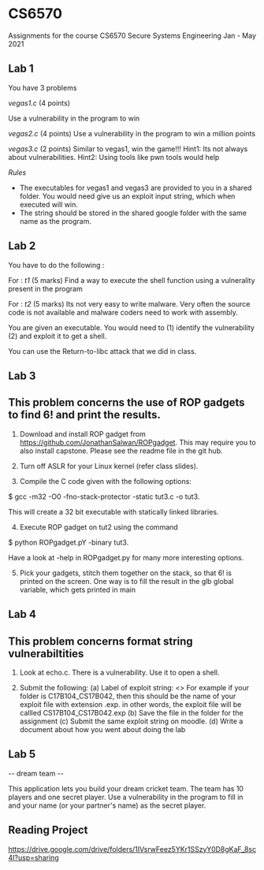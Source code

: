 # CS6570
Assignments for the course CS6570 Secure Systems Engineering Jan - May 2021 

## Lab 1

You have 3 problems

*vegas1.c* (4 points)

Use a vulnerability in the program to win

*vegas2.c* (4 points)
Use a vulnerability in the program to win a million points

*vegas3.c* (2 points)
Similar to vegas1, win the game!!!
Hint1: Its not always about vulnerabilities.
Hint2: Using tools like pwn tools would help

*Rules*

* The executables for vegas1 and vegas3 are provided to you
in a shared folder. You would need give us an exploit input string, which
when executed will win.
* The string should be stored in the shared google folder with the same
name as the program.

## Lab 2
You have to do the following :

For : _t1_           (5 marks)
Find a way to execute the shell function using a vulnerality present in the program

For : _t2_           (5 marks)
Its not very easy to write malware. Very often the source code is not available
and malware coders need to work with assembly.

You are given an executable. You would need to (1) identify the vulnerability
(2) and exploit it to get a shell.

You can use the Return-to-libc attack that we did in class.

## Lab 3
This problem concerns the use of ROP gadgets to find 6! and print the results.
------------------------------------------------------------------------------------
1. Download and install ROP gadget from https://github.com/JonathanSalwan/ROPgadget. 
This may require you to also install capstone. Please see the readme file in the git hub.

2. Turn off ASLR for your Linux kernel (refer class slides).

3. Compile the C code given with the following options: 

$ gcc -m32 -O0 -fno-stack-protector -static tut3.c -o tut3. 

This will create a 32 bit executable with statically linked libraries.


4. Execute ROP gadget on tut2 using the command 

$ python ROPgadget.pY -binary tut3. 

Have a look at -help in ROPgadget.py for many more interesting options.

5. Pick your gadgets, stitch them together on the stack, so that 6! is printed on the screen. One way is to fill the result in the glb global variable, which gets printed in main

## Lab 4
This problem concerns format string vulnerabiltities
------------------------------------------------------------------------------------
1. Look at echo.c. There is a vulnerability. Use it to open a shell.


2. Submit the following:
(a) Label of exploit string: <<your folder name>>
    For  example if your folder is C17B104_CS17B042, then this should 
    be the name of your exploit file with extension .exp.
    in other words, the exploit file will be callled CS17B104_CS17B042.exp 
(b) Save the file in the folder for the assignment
(c) Submit the same exploit string on moodle.
(d) Write a document about how you went about doing the lab

## Lab 5
-- dream team --

This application lets you build your dream cricket team. The team
has 10 players and one secret player. Use a vulnerability in the
program to fill in and your name (or your partner's name) as the
secret player.

## Reading Project
https://drive.google.com/drive/folders/1IVsrwFeez5YKr1SSzyY0D8gKaF_8sc4I?usp=sharing
